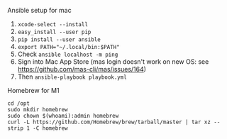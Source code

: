 Ansible setup for mac

1. `xcode-select --install`
2. `easy_install --user pip`
3. `pip install --user ansible`
4. `export PATH="~/.local/bin:$PATH"`
5. Check `ansible localhost -m ping`
6. Sign into Mac App Store (mas login doesn't work on new OS: see https://github.com/mas-cli/mas/issues/164)
7. Then `ansible-playbook playbook.yml`


Homebrew for M1
```
cd /opt
sudo mkdir homebrew
sudo chown $(whoami):admin homebrew
curl -L https://github.com/Homebrew/brew/tarball/master | tar xz --strip 1 -C homebrew
```